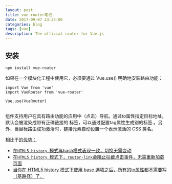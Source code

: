 ```yaml
---
layout: post
title: vue-router笔记
date: 2017-09-07 23:34:00
categories: blog
tags: [vue]
description: The official router for Vue.js
---
```


## 安装

    npm install vue-router

如果在一个模块化工程中使用它，必须要通过 Vue.use() 明确地安装路由功能：

    import Vue from 'vue'
    import VueRouter from 'vue-router'
    
    Vue.use(VueRouter)

## <router-link>

<router-link> 组件支持用户在具有路由功能的应用中（点击）导航。通过to属性指定目标地址，默认会被渲染成带有正确链接的 <a> 标签，可以通过配置tag属性生成别的标签.。另外，当目标路由成功激活时，链接元素自动设置一个表示激活的 CSS 类名。

相比于<a href="...">的优势：

* 在`HTML5 history `模式与hash模式表现一致，切换无需变动
* 在`HTML5 history `模式下，`router-link`会阻止拦截点击事件，无需重新加载页面
* 当你在 HTML5 history 模式下使用 base 选项之后，所有的to属性都不需要写（基路径）了。